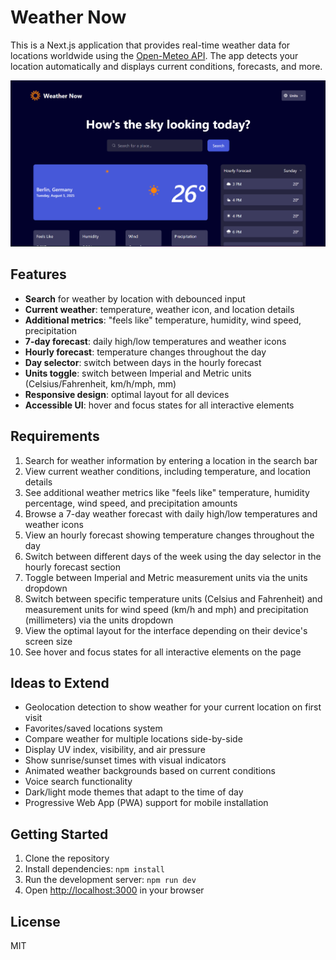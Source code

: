 # Weather Now
This is a Next.js application that provides real-time weather data for locations worldwide using the [Open-Meteo API](https://open-meteo.com/). The app detects your location automatically and displays current conditions, forecasts, and more.

![Weather Now](image-1.png)

## Features

- **Search** for weather by location with debounced input
- **Current weather**: temperature, weather icon, and location details
- **Additional metrics**: "feels like" temperature, humidity, wind speed, precipitation
- **7-day forecast**: daily high/low temperatures and weather icons
- **Hourly forecast**: temperature changes throughout the day
- **Day selector**: switch between days in the hourly forecast
- **Units toggle**: switch between Imperial and Metric units (Celsius/Fahrenheit, km/h/mph, mm)
- **Responsive design**: optimal layout for all devices
- **Accessible UI**: hover and focus states for all interactive elements

## Requirements

1. Search for weather information by entering a location in the search bar
2. View current weather conditions, including temperature, and location details
3. See additional weather metrics like "feels like" temperature, humidity percentage, wind speed, and precipitation amounts
4. Browse a 7-day weather forecast with daily high/low temperatures and weather icons
5. View an hourly forecast showing temperature changes throughout the day
6. Switch between different days of the week using the day selector in the hourly forecast section
7. Toggle between Imperial and Metric measurement units via the units dropdown
8. Switch between specific temperature units (Celsius and Fahrenheit) and measurement units for wind speed (km/h and mph) and precipitation (millimeters) via the units dropdown
9. View the optimal layout for the interface depending on their device's screen size
10. See hover and focus states for all interactive elements on the page

## Ideas to Extend

- Geolocation detection to show weather for your current location on first visit
- Favorites/saved locations system
- Compare weather for multiple locations side-by-side
- Display UV index, visibility, and air pressure
- Show sunrise/sunset times with visual indicators
- Animated weather backgrounds based on current conditions
- Voice search functionality
- Dark/light mode themes that adapt to the time of day
- Progressive Web App (PWA) support for mobile installation

## Getting Started

1. Clone the repository
2. Install dependencies: `npm install`
3. Run the development server: `npm run dev`
4. Open [http://localhost:3000](http://localhost:3000) in your browser

## License

MIT
